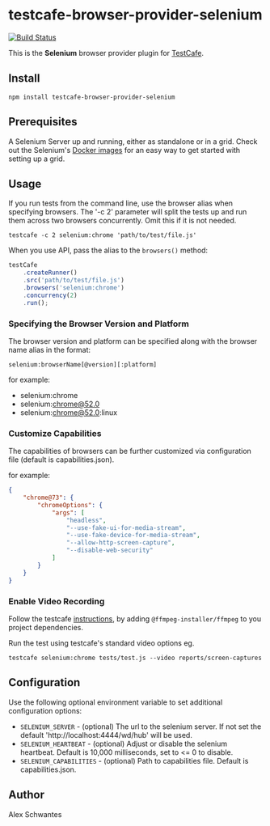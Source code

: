 # testcafe-browser-provider-selenium
[![Build Status](https://travis-ci.org/alexschwantes/testcafe-browser-provider-selenium.svg)](https://travis-ci.org/alexschwantes/testcafe-browser-provider-selenium)

This is the **Selenium** browser provider plugin for [TestCafe](http://devexpress.github.io/testcafe).

## Install

```
npm install testcafe-browser-provider-selenium
```

## Prerequisites

A Selenium Server up and running, either as standalone or in a grid. Check out the Selenium's [Docker images](https://github.com/SeleniumHQ/docker-selenium) for an easy way to get started with setting up a grid.

## Usage

If you run tests from the command line, use the browser alias when specifying browsers. The '-c 2' parameter will split the tests up and run them across two browsers concurrently. Omit this if it is not needed.

```
testcafe -c 2 selenium:chrome 'path/to/test/file.js'
```

When you use API, pass the alias to the `browsers()` method:

```js
testCafe
    .createRunner()
    .src('path/to/test/file.js')
    .browsers('selenium:chrome')
    .concurrency(2)
    .run();
```

### Specifying the Browser Version and Platform
The browser version and platform can be specified along with the browser name alias in the format:
```
selenium:browserName[@version][:platform]
```
for example:
* selenium:chrome
* selenium:chrome@52.0
* selenium:chrome@52.0:linux

### Customize Capabilities
The capabilities of browsers can be further customized via configuration file (default is capabilities.json).

for example:
```json
{
    "chrome@73": {
        "chromeOptions": {
            "args": [
                "headless",
                "--use-fake-ui-for-media-stream",
                "--use-fake-device-for-media-stream",
                "--allow-http-screen-capture",
                "--disable-web-security"
            ]
        }
    }
}
```

### Enable Video Recording
Follow the testcafe [instructions](https://devexpress.github.io/testcafe/documentation/guides/advanced-guides/screenshots-and-videos.html#record-videos), by adding `@ffmpeg-installer/ffmpeg` to you project dependencies.

Run the test using testcafe's standard video options eg.

```
testcafe selenium:chrome tests/test.js --video reports/screen-captures
```

## Configuration

Use the following optional environment variable to set additional configuration options:

 - `SELENIUM_SERVER` - (optional) The url to the selenium server. If not set the default 'http://localhost:4444/wd/hub' will be used.
 - `SELENIUM_HEARTBEAT` - (optional) Adjust or disable the selenium heartbeat. Default is 10,000 milliseconds, set to <= 0 to disable.
 - `SELENIUM_CAPABILITIES` - (optional) Path to capabilities file. Default is capabilities.json.

## Author
Alex Schwantes
